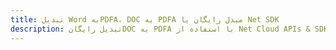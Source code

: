 ---title: تبدیل Word بهPDFA، DOC به PDFA مبدل رایگان یا Net SDKdescription: تبدیل رایگانDOC به PDFA با استفاده از Net Cloud APIs & SDK. همچنین اسناد Microsoft Word و OpenOffice را در Cloud ایجاد، ویرایش و رندر کنید.---